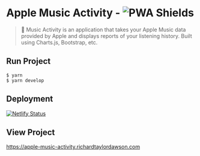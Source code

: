 # Apple Music Activity - ![PWA Shields](https://www.pwa-shields.com/1.0.0/series/classic/solid/purple.svg)

>  Music Activity is an application that takes your Apple Music data provided by Apple and displays reports of your listening history. Built using Charts.js, Bootstrap, etc.

## Run Project

```shell
$ yarn
$ yarn develop
```

## Deployment

[![Netlify Status](https://api.netlify.com/api/v1/badges/53317287-994b-4b12-af8f-6508efde2e12/deploy-status)](https://app.netlify.com/sites/rtd-apple-music-activity/deploys)

## View Project

<https://apple-music-activity.richardtaylordawson.com>
